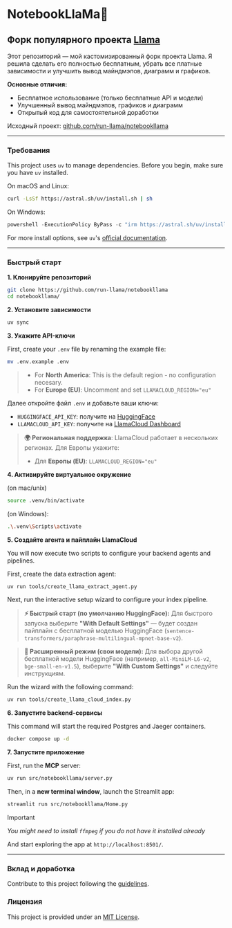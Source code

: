 
# NotebookLlaMa🦙

## Форк популярного проекта [Llama](https://github.com/run-llama/notebookllama)

Этот репозиторий — мой кастомизированный форк проекта Llama. Я решила сделать его полностью бесплатным, убрать все платные зависимости и улучшить вывод майндмэпов, диаграмм и графиков.

**Основные отличия:**
- Бесплатное использование (только бесплатные API и модели)
- Улучшенный вывод майндмэпов, графиков и диаграмм
- Открытый код для самостоятельной доработки

Исходный проект: [github.com/run-llama/notebookllama](https://github.com/run-llama/notebookllama)

---


### Требования

This project uses `uv` to manage dependencies. Before you begin, make sure you have `uv` installed.

On macOS and Linux:

```bash
curl -LsSf https://astral.sh/uv/install.sh | sh
```

On Windows:

```powershell
powershell -ExecutionPolicy ByPass -c "irm https://astral.sh/uv/install.ps1 | iex"
```

For more install options, see `uv`'s [official documentation](https://docs.astral.sh/uv/getting-started/installation/).

---


### Быстрый старт


**1. Клонируйте репозиторий**

```bash
git clone https://github.com/run-llama/notebookllama
cd notebookllama/
```


**2. Установите зависимости**

```bash
uv sync
```


**3. Укажите API-ключи**

First, create your `.env` file by renaming the example file:

```bash
mv .env.example .env
```

>
> - For **North America**: This is the default region - no configuration necesary.
> - For **Europe (EU)**: Uncomment and set `LLAMACLOUD_REGION="eu"`

Далее откройте файл `.env` и добавьте ваши ключи:

- `HUGGINGFACE_API_KEY`: получите на [HuggingFace](https://huggingface.co/settings/tokens)
- `LLAMACLOUD_API_KEY`: получите на [LlamaCloud Dashboard](https://cloud.llamaindex.ai?utm_source=demo&utm_medium=notebookLM)

> **🌍 Региональная поддержка**: LlamaCloud работает в нескольких регионах. Для Европы укажите:
> - Для **Европы (EU)**: `LLAMACLOUD_REGION="eu"`


**4. Активируйте виртуальное окружение**

(on mac/unix)

```bash
source .venv/bin/activate
```

(on Windows):

```bash
.\.venv\Scripts\activate
```


**5. Создайте агента и пайплайн LlamaCloud**

You will now execute two scripts to configure your backend agents and pipelines.

First, create the data extraction agent:

```bash
uv run tools/create_llama_extract_agent.py
```

Next, run the interactive setup wizard to configure your index pipeline.


> **⚡ Быстрый старт (по умолчанию HuggingFace):**
> Для быстрого запуска выберите **"With Default Settings"** — будет создан пайплайн с бесплатной моделью HuggingFace (`sentence-transformers/paraphrase-multilingual-mpnet-base-v2`).

> **🧠 Расширенный режим (свои модели):**
> Для выбора другой бесплатной модели HuggingFace (например, `all-MiniLM-L6-v2`, `bge-small-en-v1.5`), выберите **"With Custom Settings"** и следуйте инструкциям.

Run the wizard with the following command:

```bash
uv run tools/create_llama_cloud_index.py
```


**6. Запустите backend-сервисы**

This command will start the required Postgres and Jaeger containers.

```bash
docker compose up -d
```


**7. Запустите приложение**

First, run the **MCP** server:

```bash
uv run src/notebookllama/server.py
```

Then, in a **new terminal window**, launch the Streamlit app:

```bash
streamlit run src/notebookllama/Home.py
```

> [!IMPORTANT]
>
> _You might need to install `ffmpeg` if you do not have it installed already_

And start exploring the app at `http://localhost:8501/`.

---


### Вклад и доработка

Contribute to this project following the [guidelines](./CONTRIBUTING.md).


### Лицензия

This project is provided under an [MIT License](./LICENSE).
